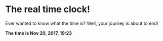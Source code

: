 # The real time clock!

Ever wanted to know what the time is? Well, your journey is about to end!

**The time is Nov 20, 2017, 19:23**